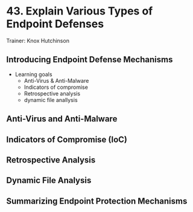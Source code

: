 # 43. Explain Various Types of Endpoint Defenses

Trainer: Knox Hutchinson


## Introducing Endpoint Defense Mechanisms

- Learning goals
  - Anti-Virus & Anti-Malware
  - Indicators of compromise
  - Retrospective analysis
  - dynamic file anallysis


## Anti-Virus and Anti-Malware





## Indicators of Compromise (IoC)





## Retrospective Analysis





## Dynamic File Analysis





## Summarizing Endpoint Protection Mechanisms




